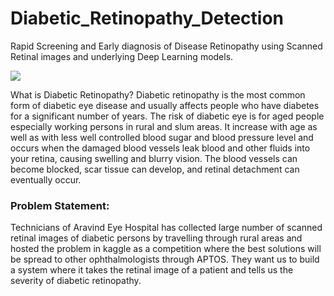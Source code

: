 # Diabetic_Retinopathy_Detection
Rapid Screening and Early diagnosis of Disease Retinopathy using Scanned Retinal images and underlying Deep Learning models.

<img src='https://static01.nyt.com/images/2019/03/10/business/10aieyedoctor1/10aidoctor1-facebookJumbo.jpg'/>

What is Diabetic Retinopathy?
Diabetic retinopathy is the most common form of diabetic eye disease and usually affects people who have diabetes for a significant number of years. The risk of diabetic eye is for aged people especially working persons in rural and slum areas.
It increase with age as well as with less well controlled blood sugar and blood pressure level and occurs when the damaged blood vessels leak blood and other fluids into your retina, causing swelling and blurry vision. The blood vessels can become blocked, scar tissue can develop, and retinal detachment can eventually occur.


<h3>Problem Statement:</h3>

Technicians of Aravind Eye Hospital has collected large number of scanned retinal images of diabetic persons by travelling through rural areas and hosted the problem in kaggle as a competition where the best solutions will be spread to other ophthalmologists through APTOS.
They want us to build a system where it takes the retinal image of a patient and tells us the severity of diabetic retinopathy.
